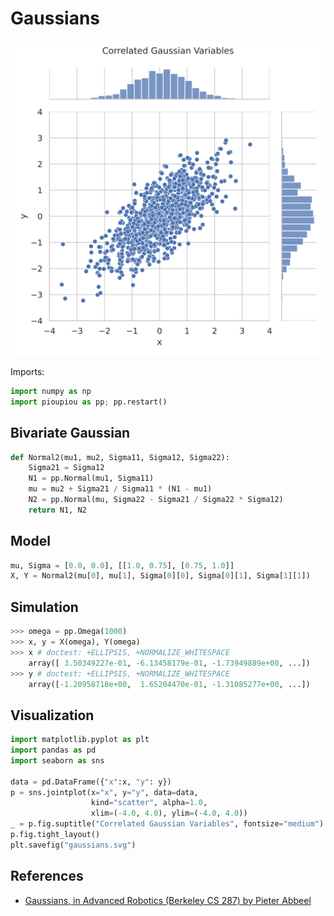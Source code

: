Gaussians
================================================================================

![Multivariate gaussians](images/gaussians.svg)

Imports:

```python
import numpy as np
import pioupiou as pp; pp.restart()
```


Bivariate Gaussian
--------------------------------------------------------------------------------

```python
def Normal2(mu1, mu2, Sigma11, Sigma12, Sigma22):
    Sigma21 = Sigma12
    N1 = pp.Normal(mu1, Sigma11)
    mu = mu2 + Sigma21 / Sigma11 * (N1 - mu1)
    N2 = pp.Normal(mu, Sigma22 - Sigma21 / Sigma22 * Sigma12)
    return N1, N2
```

Model
--------------------------------------------------------------------------------

```python
mu, Sigma = [0.0, 0.0], [[1.0, 0.75], [0.75, 1.0]]
X, Y = Normal2(mu[0], mu[1], Sigma[0][0], Sigma[0][1], Sigma[1][1])
```

Simulation
--------------------------------------------------------------------------------

```python
>>> omega = pp.Omega(1000)
>>> x, y = X(omega), Y(omega)
>>> x # doctest: +ELLIPSIS, +NORMALIZE_WHITESPACE 
    array([ 3.50349227e-01, -6.13458179e-01, -1.73949889e+00, ...])
>>> y # doctest: +ELLIPSIS, +NORMALIZE_WHITESPACE 
    array([-1.20958718e+00,  1.65204470e-01, -1.31085277e+00, ...])
```

Visualization
--------------------------------------------------------------------------------

```python
import matplotlib.pyplot as plt
import pandas as pd
import seaborn as sns

data = pd.DataFrame({"x":x, "y": y})
p = sns.jointplot(x="x", y="y", data=data,
                  kind="scatter", alpha=1.0,
                  xlim=(-4.0, 4.0), ylim=(-4.0, 4.0))
_ = p.fig.suptitle("Correlated Gaussian Variables", fontsize="medium")
p.fig.tight_layout()
plt.savefig("gaussians.svg")
```

References
--------------------------------------------------------------------------------

  - [Gaussians, in Advanced Robotics (Berkeley CS 287) by Pieter Abbeel](https://people.eecs.berkeley.edu/~pabbeel/cs287-fa12/slides/Gaussians.pdf)